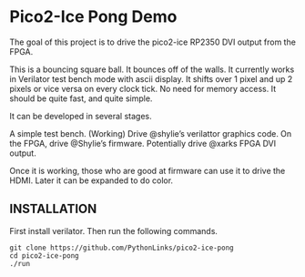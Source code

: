 # Pico2-Ice Pong Demo

The goal of this project is to drive the pico2-ice RP2350 DVI output from the FPGA. 

This is a bouncing square ball.  It bounces off of the walls. 
It currently works in Verilator test bench mode with ascii display. 
It shifts over 1 pixel and up 2 pixels or vice
versa on every clock tick.  No need for memory access.  It should be
quite fast, and quite simple.

It can be developed in several stages.

A simple test bench. (Working)
Drive @shylie’s verilattor graphics code.
On the FPGA, drive @Shylie’s firmware.
Potentially drive @xarks FPGA DVI output.

Once it is working, those who are good at firmware can use it to drive
the HDMI.  Later it can be expanded to do color.   

## INSTALLATION

First install verilator.  Then run the following commands. 

```
git clone https://github.com/PythonLinks/pico2-ice-pong
cd pico2-ice-pong
./run
```